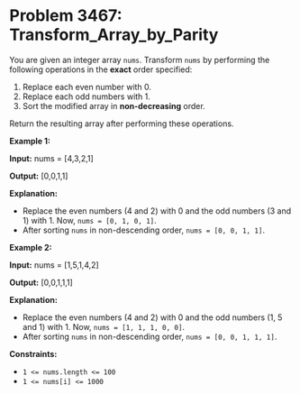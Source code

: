 # Problem 3467: Transform_Array_by_Parity

You are given an integer array `nums`. Transform `nums` by performing the following operations in the **exact** order specified:

1. Replace each even number with 0.
2. Replace each odd numbers with 1.
3. Sort the modified array in **non-decreasing** order.

Return the resulting array after performing these operations.

**Example 1:**

**Input:** nums = [4,3,2,1]

**Output:** [0,0,1,1]

**Explanation:**

* Replace the even numbers (4 and 2) with 0 and the odd numbers (3 and 1) with 1. Now, `nums = [0, 1, 0, 1]`.
* After sorting `nums` in non-descending order, `nums = [0, 0, 1, 1]`.

**Example 2:**

**Input:** nums = [1,5,1,4,2]

**Output:** [0,0,1,1,1]

**Explanation:**

* Replace the even numbers (4 and 2) with 0 and the odd numbers (1, 5 and 1) with 1. Now, `nums = [1, 1, 1, 0, 0]`.
* After sorting `nums` in non-descending order, `nums = [0, 0, 1, 1, 1]`.

**Constraints:**

* `1 <= nums.length <= 100`
* `1 <= nums[i] <= 1000`